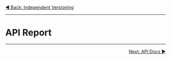 <p align='left'>
 <a href="./10-independent-versioning.md">◀ Back: Independent Versioning</a>
</p>

---

# API Report

---

<p align='right'>
 <a href="./12-api-docs.md">Next: API Docs ▶</a>
</p>
